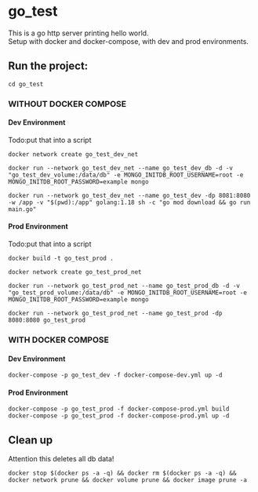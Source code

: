# go_test
This is a go http server printing hello world. \
Setup with docker and docker-compose, with dev and prod environments.

## Run the project:

```shell
cd go_test
```

### WITHOUT DOCKER COMPOSE

#### Dev Environment
Todo:put that into a script

```shell
docker network create go_test_dev_net

docker run --network go_test_dev_net --name go_test_dev_db -d -v "go_test_dev_volume:/data/db" -e MONGO_INITDB_ROOT_USERNAME=root -e MONGO_INITDB_ROOT_PASSWORD=example mongo

docker run --network go_test_dev_net --name go_test_dev -dp 8081:8080 -w /app -v "$(pwd):/app" golang:1.18 sh -c "go mod download && go run main.go"
```

#### Prod Environment
Todo:put that into a script

```shell
docker build -t go_test_prod .

docker network create go_test_prod_net

docker run --network go_test_prod_net --name go_test_prod_db -d -v "go_test_prod_volume:/data/db" -e MONGO_INITDB_ROOT_USERNAME=root -e MONGO_INITDB_ROOT_PASSWORD=example mongo

docker run --network go_test_prod_net --name go_test_prod -dp 8080:8080 go_test_prod
```

### WITH DOCKER COMPOSE

#### Dev Environment

```shell
docker-compose -p go_test_dev -f docker-compose-dev.yml up -d
```

#### Prod Environment

```shell
docker-compose -p go_test_prod -f docker-compose-prod.yml build
docker-compose -p go_test_prod -f docker-compose-prod.yml up -d
```

## Clean up
Attention this deletes all db data!

```shell
docker stop $(docker ps -a -q) && docker rm $(docker ps -a -q) && docker network prune && docker volume prune && docker image prune -a
```
